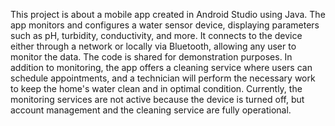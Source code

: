 This project is about a mobile app created in Android Studio using Java.
The app monitors and configures a water sensor device, displaying parameters such as pH, turbidity, conductivity, and more.
It connects to the device either through a network or locally via Bluetooth, allowing any user to monitor the data.
The code is shared for demonstration purposes.
In addition to monitoring, the app offers a cleaning service where users can schedule appointments, and a technician will perform the necessary work to keep the home's water clean and in optimal condition.
Currently, the monitoring services are not active because the device is turned off, but account management and the cleaning service are fully operational.
